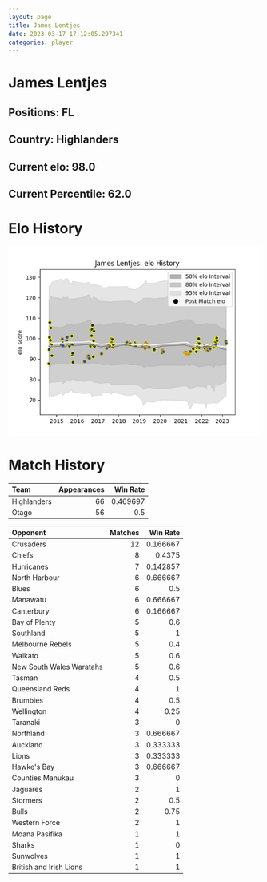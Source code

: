 ```yaml
---  
layout: page  
title: James Lentjes  
date: 2023-03-17 17:12:05.297341  
categories: player  
---
```

# James Lentjes

## Positions: FL

## Country: Highlanders

## Current elo: 98.0

## Current Percentile: 62.0

# Elo History


![elo history](history_JamesLentjes.png)
# Match History


| Team        |   Appearances |   Win Rate |
|:------------|--------------:|-----------:|
| Highlanders |            66 |   0.469697 |
| Otago       |            56 |   0.5      |

| Opponent                 |   Matches |   Win Rate |
|:-------------------------|----------:|-----------:|
| Crusaders                |        12 |   0.166667 |
| Chiefs                   |         8 |   0.4375   |
| Hurricanes               |         7 |   0.142857 |
| North Harbour            |         6 |   0.666667 |
| Blues                    |         6 |   0.5      |
| Manawatu                 |         6 |   0.666667 |
| Canterbury               |         6 |   0.166667 |
| Bay of Plenty            |         5 |   0.6      |
| Southland                |         5 |   1        |
| Melbourne Rebels         |         5 |   0.4      |
| Waikato                  |         5 |   0.6      |
| New South Wales Waratahs |         5 |   0.6      |
| Tasman                   |         4 |   0.5      |
| Queensland Reds          |         4 |   1        |
| Brumbies                 |         4 |   0.5      |
| Wellington               |         4 |   0.25     |
| Taranaki                 |         3 |   0        |
| Northland                |         3 |   0.666667 |
| Auckland                 |         3 |   0.333333 |
| Lions                    |         3 |   0.333333 |
| Hawke's Bay              |         3 |   0.666667 |
| Counties Manukau         |         3 |   0        |
| Jaguares                 |         2 |   1        |
| Stormers                 |         2 |   0.5      |
| Bulls                    |         2 |   0.75     |
| Western Force            |         2 |   1        |
| Moana Pasifika           |         1 |   1        |
| Sharks                   |         1 |   0        |
| Sunwolves                |         1 |   1        |
| British and Irish Lions  |         1 |   1        |